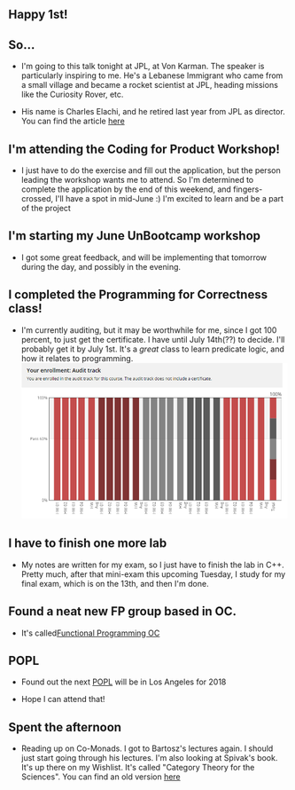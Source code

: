 ## Happy 1st!

## So...

- I'm going to this talk tonight at JPL, at Von Karman. 
  The speaker is particularly inspiring to me.
  He's a Lebanese Immigrant who came from a small village
  and became a rocket scientist at JPL, heading missions
  like the Curiosity Rover, etc. 
  
- His name is Charles Elachi, and he retired last year
  from JPL as director. You can find the article
  [here](https://www.washingtonpost.com/posteverything/wp/2014/09/22/how-america-turned-me-from-a-lebanese-immigrant-into-a-nasa-rocket-scientist/?utm_term=.e350d7caf3a0)
 
 
## I'm attending the Coding for Product Workshop!

- I just have to do the exercise and fill out the application,
  but the person leading the workshop wants me to attend.
  So I'm determined to complete the application by 
  the end of this weekend, and fingers-crossed,
  I'll have a spot in mid-June :)
  I'm excited to learn and be a part of the project
  
  
## I'm starting my June UnBootcamp workshop

- I got some great feedback, and will be 
  implementing that tomorrow during the day,
  and possibly in the evening.
  
## I completed the Programming for Correctness class!

- I'm currently auditing, but it may be worthwhile
  for me, since I got 100 percent, to just get the
  certificate. I have until July 14th(??) to decide.
  I'll probably get it by July 1st.
  It's a *great* class to learn predicate logic,
  and how it relates to programming.
  ![audit](/images/audit.png)
  

## I have to finish one more lab

- My notes are written for my exam,
  so I just have to finish the lab in C++.
  Pretty much, after that mini-exam 
  this upcoming Tuesday, I study 
  for my final exam, which is on the 13th,
  and then I'm done.
  
  
## Found a neat new FP group based in OC. 
  
- It's called[Functional Programming OC](https://www.meetup.com/Orange-Combinator-Functional-Programming-In-OC/)

## POPL
- Found out the next [POPL](http://popl18.sigplan.org/home) 
  will be in Los Angeles for 2018

- Hope I can attend that!

## Spent the afternoon

- Reading up on Co-Monads.
  I got to Bartosz's lectures again. 
  I should just start going through his lectures.
  I'm also looking at Spivak's book. It's up there
  on my Wishlist.
  It's called "Category Theory for the Sciences".
  You can find an old version [here](http://math.mit.edu/~dspivak/CT4S.pdf)
  
  
